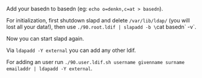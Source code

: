 Add your basedn to basedn (eg: `echo o=denkn,c=at > basedn`).

For initialization, first shutdown slapd and delete `/var/lib/ldap/` (you will lost all your data!),
then use `./90.root.ldif | slapadd -b \`cat basedn\` -v`.

Now you can start slapd again.

Via `ldapadd -Y external` you can add any other ldif.

For adding an user run `./90.user.ldif.sh username givenname surname emailaddr | ldapadd -Y external`.

